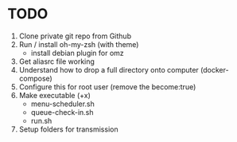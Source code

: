 # TODO

1. Clone private git repo from Github
2. Run / install oh-my-zsh (with theme)
   - install debian plugin for omz
3. Get aliasrc file working
4. Understand how to drop a full directory onto computer (docker-compose)
5. Configure this for root user (remove the become:true)
6. Make executable (+x)
   - menu-scheduler.sh
   - queue-check-in.sh
   - run.sh
7. Setup folders for transmission
